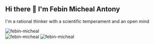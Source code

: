 ## Hi there 👋 I'm Febin Micheal Antony

<span>I'm a rational thinker with a scientific temperament and an open mind</span>

<img src="https://komarev.com/ghpvc/?username=febin-micheal&label=Profile%20views&color=0e75b6&style=flat" alt="febin-micheal" />

<div>
  <img align="center" src="https://github-readme-streak-stats.herokuapp.com/?user=febin-micheal&" alt="febin-micheal" />

  <img align="center" src="https://github-readme-stats.vercel.app/api?username=febin-micheal&show_icons=true&locale=en" alt="febin-micheal" />
</div>
